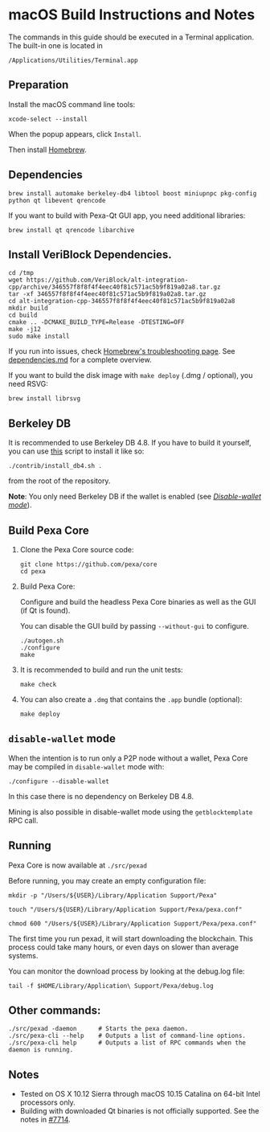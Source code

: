 # macOS Build Instructions and Notes

The commands in this guide should be executed in a Terminal application.
The built-in one is located in
```
/Applications/Utilities/Terminal.app
```

## Preparation
Install the macOS command line tools:

```shell
xcode-select --install
```

When the popup appears, click `Install`.

Then install [Homebrew](https://brew.sh).

## Dependencies
```shell
brew install automake berkeley-db4 libtool boost miniupnpc pkg-config python qt libevent qrencode
```

If you want to build with Pexa-Qt GUI app, you need additional libraries:

    brew install qt qrencode libarchive

## Install VeriBlock Dependencies.

```shell
cd /tmp
wget https://github.com/VeriBlock/alt-integration-cpp/archive/346557f8f8f4f4eec40f81c571ac5b9f819a02a8.tar.gz
tar -xf 346557f8f8f4f4eec40f81c571ac5b9f819a02a8.tar.gz
cd alt-integration-cpp-346557f8f8f4f4eec40f81c571ac5b9f819a02a8
mkdir build
cd build
cmake .. -DCMAKE_BUILD_TYPE=Release -DTESTING=OFF
make -j12
sudo make install
```

If you run into issues, check [Homebrew's troubleshooting page](https://docs.brew.sh/Troubleshooting).
See [dependencies.md](dependencies.md) for a complete overview.

If you want to build the disk image with `make deploy` (.dmg / optional), you need RSVG:
```shell
brew install librsvg
```

## Berkeley DB
It is recommended to use Berkeley DB 4.8. If you have to build it yourself,
you can use [this](/contrib/install_db4.sh) script to install it
like so:

```shell
./contrib/install_db4.sh .
```

from the root of the repository.

**Note**: You only need Berkeley DB if the wallet is enabled (see [*Disable-wallet mode*](/doc/build-osx.md#disable-wallet-mode)).

## Build Pexa Core

1. Clone the Pexa Core source code:
    ```shell
    git clone https://github.com/pexa/core
    cd pexa
    ```

2.  Build Pexa Core:

    Configure and build the headless Pexa Core binaries as well as the GUI (if Qt is found).

    You can disable the GUI build by passing `--without-gui` to configure.
    ```shell
    ./autogen.sh
    ./configure
    make
    ```

3.  It is recommended to build and run the unit tests:
    ```shell
    make check
    ```

4.  You can also create a  `.dmg` that contains the `.app` bundle (optional):
    ```shell
    make deploy
    ```

## `disable-wallet` mode
When the intention is to run only a P2P node without a wallet, Pexa Core may be
compiled in `disable-wallet` mode with:
```shell
./configure --disable-wallet
```

In this case there is no dependency on Berkeley DB 4.8.

Mining is also possible in disable-wallet mode using the `getblocktemplate` RPC call.

## Running
Pexa Core is now available at `./src/pexad`

Before running, you may create an empty configuration file:
```shell
mkdir -p "/Users/${USER}/Library/Application Support/Pexa"

touch "/Users/${USER}/Library/Application Support/Pexa/pexa.conf"

chmod 600 "/Users/${USER}/Library/Application Support/Pexa/pexa.conf"
```

The first time you run pexad, it will start downloading the blockchain. This process could
take many hours, or even days on slower than average systems.

You can monitor the download process by looking at the debug.log file:
```shell
tail -f $HOME/Library/Application\ Support/Pexa/debug.log
```

## Other commands:
```shell
./src/pexad -daemon      # Starts the pexa daemon.
./src/pexa-cli --help    # Outputs a list of command-line options.
./src/pexa-cli help      # Outputs a list of RPC commands when the daemon is running.
```

## Notes
* Tested on OS X 10.12 Sierra through macOS 10.15 Catalina on 64-bit Intel
processors only.
* Building with downloaded Qt binaries is not officially supported. See the notes in [#7714](https://github.com/pexa/core/issues/7714).
